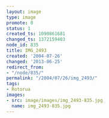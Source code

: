 ```yaml
---
layout: image
type: image
promote: 0
status: 1
created_ts: 1090861681
changed_ts: 1372159403
node_id: 835
title: IMG_2493
created: '2004-07-26'
changed: '2013-06-25'
redirect_from:
- "/node/835/"
permalink: "/2004/07/26/img_2493/"
tags:
- Rotorua
images:
- src: image/images/img_2493-835.jpg
  name: img_2493-835.jpg
---
```


